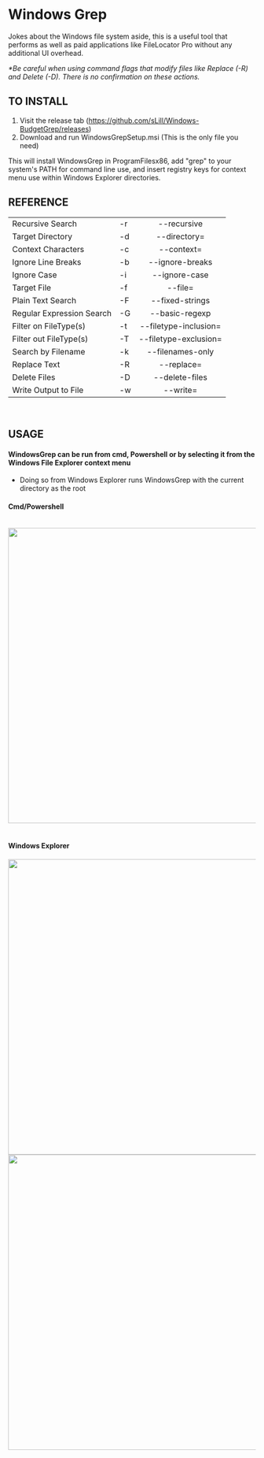 <h1>Windows Grep</h1>

Jokes about the Windows file system aside, this is a useful tool that performs as well as paid applications like FileLocator Pro without any additional UI overhead.  

<i>*Be careful when using command flags that modify files like Replace (-R) and Delete (-D). There is no confirmation on these actions.</i>

<h2>TO INSTALL</h2>

1. Visit the release tab (https://github.com/sLill/Windows-BudgetGrep/releases)
2. Download and run WindowsGrepSetup.msi (This is the only file you need)

This will install WindowsGrep in ProgramFilesx86, add "grep" to your system's PATH for command line use, and insert registry keys for context menu use within Windows Explorer directories.

<h2>REFERENCE</h2>

|                           |    |                       |
| ------------------------- | -- | :-------------------: |
| Recursive Search          | -r | --recursive           |
| Target Directory          | -d | --directory=          |
| Context Characters        | -c | --context=            |
| Ignore Line Breaks        | -b | --ignore-breaks       |
| Ignore Case               | -i | --ignore-case         |
| Target File               | -f | --file=               |
| Plain Text Search         | -F | --fixed-strings       |
| Regular Expression Search | -G | --basic-regexp        |
| Filter on FileType(s)     | -t | --filetype-inclusion= |
| Filter out FileType(s)    | -T | --filetype-exclusion= |
| Search by Filename        | -k | --filenames-only      |
| Replace Text              | -R | --replace=            |
| Delete Files              | -D | --delete-files        |
| Write Output to File      | -w | --write=              |

<br/>

<h2>USAGE</h2>
<h4>WindowsGrep can be run from cmd, Powershell or by selecting it from the Windows File Explorer context menu</h4>
<ul><li>Doing so from Windows Explorer runs WindowsGrep with the current directory as the root</li></ul> 

<h4>Cmd/Powershell</h4> <br/>
<img src="https://i.imgur.com/5tOOiZN.png" width="600"><br/><br/>

<h4>Windows Explorer</h4>
<img src="https://i.imgur.com/itZXt8i.png" width="600">
<img src="https://i.imgur.com/9qHhciw.png" width="600"><br/><br/>
